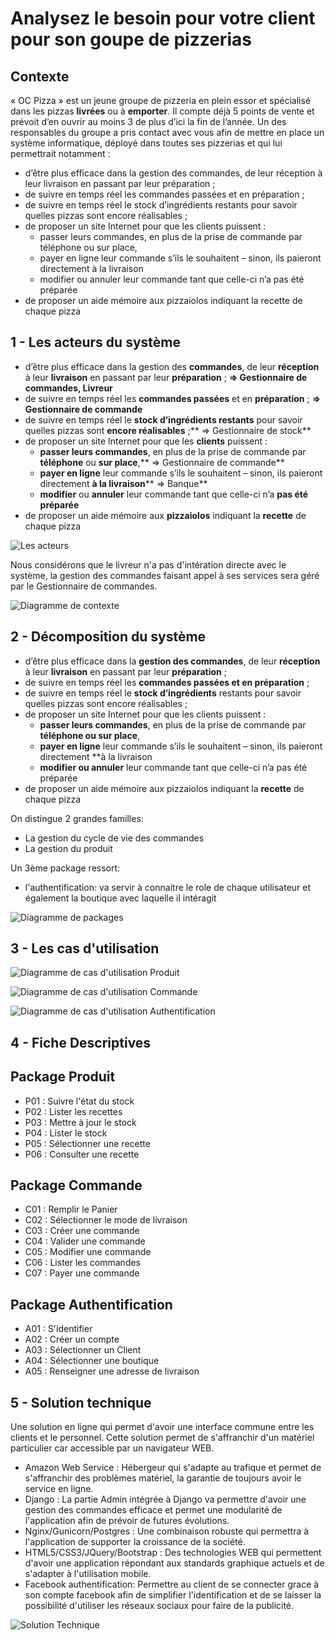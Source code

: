 # Analysez le besoin pour votre client pour son goupe de pizzerias

## Contexte

« OC Pizza » est un jeune groupe de pizzeria en plein essor et spécialisé dans les pizzas **livrées** ou à **emporter**. Il compte déjà 5 points de vente et prévoit d’en ouvrir au moins 3 de plus d’ici la fin de l’année. Un des responsables du groupe a pris contact avec vous afin de mettre en place un système informatique, déployé dans toutes ses pizzerias et qui lui permettrait notamment :

* d’être plus efficace dans la gestion des commandes, de leur réception à leur livraison en passant par leur préparation ;
* de suivre en temps réel les commandes passées et en préparation ;
* de suivre en temps réel le stock d’ingrédients restants pour savoir quelles pizzas sont encore réalisables ;
* de proposer un site Internet pour que les clients puissent :
    * passer leurs commandes, en plus de la prise de commande par téléphone ou sur place,
    * payer en ligne leur commande s’ils le souhaitent – sinon, ils paieront directement à la livraison
    * modifier ou annuler leur commande tant que celle-ci n’a pas été préparée
* de proposer un aide mémoire aux pizzaiolos indiquant la recette de chaque pizza

## 1 - Les acteurs du système

* d’être plus efficace dans la gestion des **commandes**, de leur **réception** à leur **livraison** en passant par leur **préparation** ; **=> Gestionnaire de commandes, Livreur**
* de suivre en temps réel les **commandes passées** et en **préparation** ; **=> Gestionnaire de commande**
* de suivre en temps réel le **stock d’ingrédients restants** pour savoir quelles pizzas sont **encore réalisables** ;** => Gestionnaire de stock**
* de proposer un site Internet pour que les **clients** puissent :
    * **passer leurs commandes**, en plus de la prise de commande par **téléphone** ou **sur place**,** => Gestionnaire de commande**
    * **payer en ligne** leur commande s’ils le souhaitent – sinon, ils paieront directement **à la livraison**** => Banque**
    * **modifier** ou **annuler** leur commande tant que celle-ci n’a **pas été préparée**
* de proposer un aide mémoire aux **pizzaiolos** indiquant la **recette** de chaque pizza

![Les acteurs](img/01_actors.png)

Nous considérons que le livreur n'a pas d'intération directe avec le système, la gestion des commandes faisant appel à ses services sera géré par le Gestionnaire de commandes.

![Diagramme de contexte](img/01_contexte.png)

## 2 - Décomposition du système

* d’être plus efficace dans la **gestion des commandes**, de leur **réception** à leur **livraison** en passant par leur **préparation** ;
* de suivre en temps réel les **commandes passées et en préparation** ;
* de suivre en temps réel le **stock d’ingrédients** restants pour savoir quelles pizzas sont encore réalisables ;
* de proposer un site Internet pour que les clients puissent :
    * **passer leurs commandes**, en plus de la prise de commande par **téléphone ou sur place**,
    * **payer en ligne** leur commande s’ils le souhaitent – sinon, ils paieront directement **à la livraison
    * **modifier ou annuler** leur commande tant que celle-ci n’a pas été préparée
* de proposer un aide mémoire aux pizzaiolos indiquant la **recette** de chaque pizza

On distingue 2 grandes familles:
* La gestion du cycle de vie des commandes
* La gestion du produit

Un 3ème package ressort:
* l'authentification: va servir à connaitre le role de chaque utilisateur et également la boutique avec laquelle il intéragit

![Diagramme de packages](img/02_packages.png)

## 3 - Les cas d'utilisation

![Diagramme de cas d'utilisation Produit](img/03_produit.png)

![Diagramme de cas d'utilisation Commande](img/03_commande.png)

![Diagramme de cas d'utilisation Authentification](img/03_authentification.png)

## 4 - Fiche Descriptives

## Package Produit
* P01 : Suivre l'état du stock
* P02 : Lister les recettes
* P03 : Mettre à jour le stock
* P04 : Lister le stock
* P05 : Sélectionner une recette
* P06 : Consulter une recette

## Package Commande
* C01 : Remplir le Panier
* C02 : Sélectionner le mode de livraison
* C03 : Créer une commande
* C04 : Valider une commande
* C05 : Modifier une commande
* C06 : Lister les commandes
* C07 : Payer une commande

## Package Authentification
* A01 : S'identifier
* A02 : Créer un compte
* A03 : Sélectionner un Client
* A04 : Sélectionner une boutique
* A05 : Renseigner une adresse de livraison

## 5 - Solution technique

Une solution en ligne qui permet d'avoir une interface commune entre les clients et le personnel. Cette solution permet de s'affranchir d'un matériel particulier car accessible par un navigateur WEB.

* Amazon Web Service : Hébergeur qui s'adapte au trafique et permet de s'affranchir des problèmes matériel, la garantie de toujours avoir le service en ligne.
* Django : La partie Admin intégrée à Django va permettre d'avoir une gestion des commandes efficace et permet une modularité de l'application afin de prévoir de futures évolutions.
* Nginx/Gunicorn/Postgres : Une combinaison robuste qui permettra à l'application de supporter la croissance de la société.
* HTML5/CSS3/JQuery/Bootstrap : Des technologies WEB qui permettent d'avoir une application répondant aux standards graphique actuels et de s'adapter à l'utilisation mobile.
* Facebook authentification: Permettre au client de se connecter grace à son compte facebook afin de simplifier l'identification et de se laisser la possibilité d'utiliser les réseaux sociaux pour faire de la publicité.

![Solution Technique](img/05_DeployementDiagram.png)
